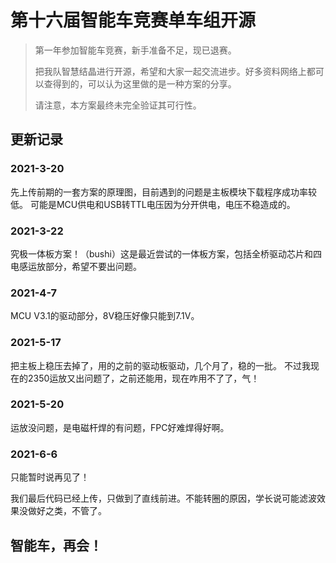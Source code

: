 # 第十六届智能车竞赛单车组开源

> 第一年参加智能车竞赛，新手准备不足，现已退赛。
> 
> 把我队智慧结晶进行开源，希望和大家一起交流进步。好多资料网络上都可以查得到的，可以认为这里做的是一种方案的分享。
> 
> 请注意，本方案最终未完全验证其可行性。

## 更新记录
### 2021-3-20
先上传前期的一套方案的原理图，目前遇到的问题是主板模块下载程序成功率较低。
可能是MCU供电和USB转TTL电压因为分开供电，电压不稳造成的。

### 2021-3-22
究极一体板方案！（bushi）这是最近尝试的一体板方案，包括全桥驱动芯片和四电感运放部分，希望不要出问题。

### 2021-4-7
MCU V3.1的驱动部分，8V稳压好像只能到7.1V。

### 2021-5-17
把主板上稳压去掉了，用的之前的驱动板驱动，几个月了，稳的一批。
不过我现在的2350运放又出问题了，之前还能用，现在咋用不了了，气！

### 2021-5-20
运放没问题，是电磁杆焊的有问题，FPC好难焊得好啊。

### 2021-6-6
只能暂时说再见了！

我们最后代码已经上传，只做到了直线前进。不能转圈的原因，学长说可能滤波效果没做好之类，不管了。

## 智能车，再会！

